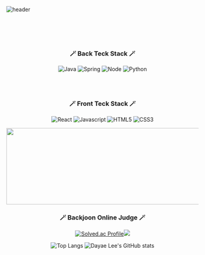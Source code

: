 ![header](https://capsule-render.vercel.app/api?type=waving&color=auto&height=200&section=header&text=Backend%20Developer%20&fontSize=50)



<h1 align="center">  <img alt="" title="Views" align="right" src="https://komarev.com/ghpvc/?username=dayaelee&label=views&style=flat&color=ff69b4"></h1>

</br>
</br>

<h3 align="center">🪄 Back Teck Stack 🪄</h3>
<div align="center">


![Java](https://img.shields.io/badge/Java-black?style=flat-square&logo=java)
![Spring](https://img.shields.io/badge/Spring-black?style=flat-square&logo=spring)
![Node](https://img.shields.io/badge/Node-black?style=flat-square&logo=node.js)
![Python](https://img.shields.io/badge/Python-black?style=flat-square&logo=python)

</div>
</br>
</br>

<h3 align="center">🪄 Front Teck Stack 🪄</h3>
<div align="center">

![React](https://img.shields.io/badge/React-black?style=flat-square&logo=react)
![Javascript](https://img.shields.io/badge/Javascript-black?style=flat-square&logo=javascript)
![HTML5](https://img.shields.io/badge/HTML5-black?style=flat-square&logo=html5)
![CSS3](https://img.shields.io/badge/CSS3-black?style=flat-square&logo=css3&logoColor=1572B6)

</div>



<a href="https://github.com/devxb/gitanimals">
<img
  src="https://render.gitanimals.org/farms/dayaelee"
  width="1400"
  height="200"
/>
</a>

<!--
**dayaelee/dayaelee** is a ✨ _special_ ✨ repository because its `README.md` (this file) appears on your GitHub profile.

Here are some ideas to get you started:

- 🔭 I’m currently working on ...
- 🌱 I’m currently learning ...
- 👯 I’m looking to collaborate on ...
- 🤔 I’m looking for help with ...
- 💬 Ask me about ...
- 📫 How to reach me: ...
- 😄 Pronouns: ...
- ⚡ Fun fact: ...
-->

<h3 align="center">🪄 Backjoon Online Judge 🪄</h3>


<div align="center">
  
[![Solved.ac Profile](http://mazassumnida.wtf/api/v2/generate_badge?boj=dlektkfkd)](https://solved.ac/dlektkfkd/)<img src="http://mazandi.herokuapp.com/api?handle=dlektkfkd&theme=dark"/>

</div>



<div align="center">
  
![Top Langs](https://github-readme-stats.vercel.app/api/top-langs/?username=dayaelee&theme=dark&layout=compact&hide_progress=true)
![Dayae Lee's GitHub stats](https://github-readme-stats.vercel.app/api?username=dayaelee&show_icons=true&theme=panda)


</div>

